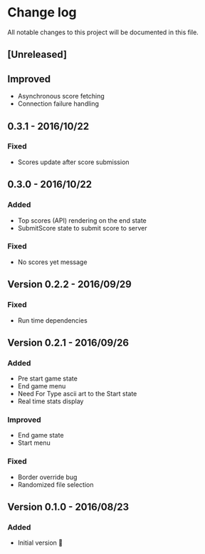 # Change log
All notable changes to this project will be documented in this file.

## [Unreleased]

## Improved
- Asynchronous score fetching 
- Connection failure handling

## 0.3.1 - 2016/10/22

### Fixed
- Scores update after score submission

## 0.3.0 - 2016/10/22

### Added
- Top scores (API) rendering on the end state 
- SubmitScore state to submit score to server

### Fixed
- No scores yet message

## Version 0.2.2 - 2016/09/29

### Fixed
- Run time dependencies

## Version 0.2.1 - 2016/09/26

### Added
- Pre start game state
- End game menu
- Need For Type ascii art to the Start state
- Real time stats display

### Improved
- End game state
- Start menu

### Fixed
- Border override bug
- Randomized file selection


## Version 0.1.0 - 2016/08/23

### Added
- Initial version 🎉
